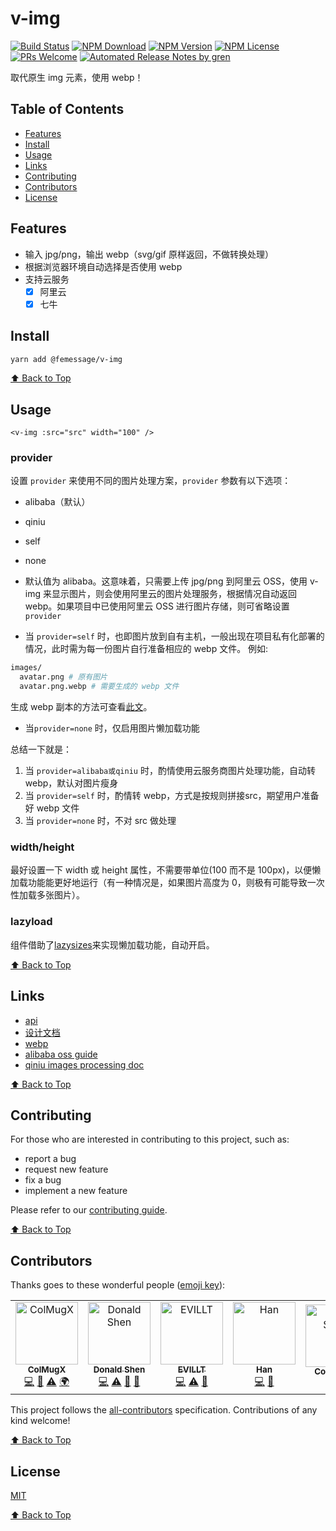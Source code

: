 # v-img

[![Build Status](https://badgen.net/travis/FEMessage/v-img/master)](https://travis-ci.com/FEMessage/v-img)
[![NPM Download](https://badgen.net/npm/dm/@femessage/v-img)](https://www.npmjs.com/package/@femessage/v-img)
[![NPM Version](https://badgen.net/npm/v/@femessage/v-img)](https://www.npmjs.com/package/@femessage/v-img)
[![NPM License](https://badgen.net/npm/license/@femessage/v-img)](https://github.com/FEMessage/v-img/blob/master/LICENSE)
[![PRs Welcome](https://img.shields.io/badge/PRs-welcome-brightgreen.svg)](https://github.com/FEMessage/v-img/pulls)
[![Automated Release Notes by gren](https://img.shields.io/badge/%F0%9F%A4%96-release%20notes-00B2EE.svg)](https://github-tools.github.io/github-release-notes/)

取代原生 img 元素，使用 webp！

## Table of Contents

- [Features](#features)
- [Install](#install)
- [Usage](#Usage)
- [Links](#links)
- [Contributing](#contributing)
- [Contributors](#contributors)
- [License](#license)

## Features

- 输入 jpg/png，输出 webp（svg/gif 原样返回，不做转换处理）
- 根据浏览器环境自动选择是否使用 webp
- 支持云服务
  - [x] 阿里云
  - [x] 七牛

## Install

```bash
yarn add @femessage/v-img
```

[⬆ Back to Top](#table-of-contents)

## Usage

```vue
<v-img :src="src" width="100" />
```

### provider

设置 `provider` 来使用不同的图片处理方案，`provider` 参数有以下选项：

- alibaba（默认）
- qiniu
- self
- none

- 默认值为 alibaba。这意味着，只需要上传 jpg/png 到阿里云 OSS，使用 v-img 来显示图片，则会使用阿里云的图片处理服务，根据情况自动返回 webp。如果项目中已使用阿里云 OSS 进行图片存储，则可省略设置`provider`

- 当 `provider=self` 时，也即图片放到自有主机，一般出现在项目私有化部署的情况，此时需为每一份图片自行准备相应的 webp 文件。 例如:

```sh
images/
  avatar.png # 原有图片
  avatar.png.webp # 需要生成的 webp 文件
```

生成 webp 副本的方法可查看[此文](https://www.yuque.com/docs/share/3eaa556c-0780-4018-8ac1-4e217fb0efdb)。

- 当`provider=none` 时，仅启用图片懒加载功能

总结一下就是：
1. 当 `provider=alibaba或qiniu` 时，酌情使用云服务商图片处理功能，自动转 webp，默认对图片瘦身
2. 当 `provider=self` 时，酌情转 webp，方式是按规则拼接src，期望用户准备好 webp 文件
3. 当 `provider=none` 时，不对 src 做处理

### width/height

最好设置一下 width 或 height 属性，不需要带单位(100 而不是 100px)，以便懒加载功能能更好地运行（有一种情况是，如果图片高度为 0，则极有可能导致一次性加载多张图片）。

### lazyload

组件借助了[lazysizes](https://github.com/aFarkas/lazysizes)来实现懒加载功能，自动开启。

[⬆ Back to Top](#table-of-contents)

## Links

- [api](https://FEMessage.github.io/v-img/)
- [设计文档](https://www.yuque.com/docs/share/6edaadbb-9260-4b49-90d7-0a8d8d03b1de)
- [webp](https://developers.google.com/speed/webp)
- [alibaba oss guide](https://www.alibabacloud.com/help/doc-detail/47505.html?spm=a2c5t.11065259.1996646101.searchclickresult.2c802d29Uot0hD)
- [qiniu images processing doc](https://developer.qiniu.com/dora/api/1270/the-advanced-treatment-of-images-imagemogr2)

[⬆ Back to Top](#table-of-contents)

## Contributing

For those who are interested in contributing to this project, such as:

- report a bug
- request new feature
- fix a bug
- implement a new feature

Please refer to our [contributing guide](https://github.com/FEMessage/.github/blob/master/CONTRIBUTING.md).

[⬆ Back to Top](#table-of-contents)

## Contributors

Thanks goes to these wonderful people ([emoji key](https://allcontributors.org/docs/en/emoji-key)):

<!-- ALL-CONTRIBUTORS-LIST:START - Do not remove or modify this section -->
<!-- prettier-ignore-start -->
<!-- markdownlint-disable -->
<table><tr><td align="center"><a href="https://colmugx.github.io"><img src="https://avatars1.githubusercontent.com/u/21327913?v=4" width="100px;" alt="ColMugX"/><br /><sub><b>ColMugX</b></sub></a><br /><a href="https://github.com/FEMessage/v-img/commits?author=colmugx" title="Code">💻</a> <a href="https://github.com/FEMessage/v-img/commits?author=colmugx" title="Documentation">📖</a> <a href="https://github.com/FEMessage/v-img/commits?author=colmugx" title="Tests">⚠️</a> <a href="#translation-colmugx" title="Translation">🌍</a></td><td align="center"><a href="https://donaldshen.github.io/portfolio"><img src="https://avatars3.githubusercontent.com/u/19591950?v=4" width="100px;" alt="Donald Shen"/><br /><sub><b>Donald Shen</b></sub></a><br /><a href="https://github.com/FEMessage/v-img/commits?author=donaldshen" title="Code">💻</a> <a href="https://github.com/FEMessage/v-img/commits?author=donaldshen" title="Tests">⚠️</a> <a href="https://github.com/FEMessage/v-img/commits?author=donaldshen" title="Documentation">📖</a> <a href="#review-donaldshen" title="Reviewed Pull Requests">👀</a></td><td align="center"><a href="https://evila.me"><img src="https://avatars3.githubusercontent.com/u/19513289?v=4" width="100px;" alt="EVILLT"/><br /><sub><b>EVILLT</b></sub></a><br /><a href="https://github.com/FEMessage/v-img/commits?author=evillt" title="Code">💻</a> <a href="https://github.com/FEMessage/v-img/commits?author=evillt" title="Tests">⚠️</a> <a href="https://github.com/FEMessage/v-img/commits?author=evillt" title="Documentation">📖</a></td><td align="center"><a href="https://github.com/lianghx-319"><img src="https://avatars2.githubusercontent.com/u/27187946?v=4" width="100px;" alt="Han"/><br /><sub><b>Han</b></sub></a><br /><a href="https://github.com/FEMessage/v-img/commits?author=lianghx-319" title="Code">💻</a> <a href="https://github.com/FEMessage/v-img/issues?q=author%3Alianghx-319" title="Bug reports">🐛</a></td><td align="center"><a href="https://coldstone.fun"><img src="https://avatars1.githubusercontent.com/u/18013127?v=4" width="100px;" alt="Cold Stone"/><br /><sub><b>Cold Stone</b></sub></a><br /><a href="https://github.com/FEMessage/v-img/commits?author=xrr2016" title="Documentation">📖</a></td><td align="center"><a href="https://github.com/levy9527/blog"><img src="https://avatars3.githubusercontent.com/u/9384365?v=4" width="100px;" alt="levy"/><br /><sub><b>levy</b></sub></a><br /><a href="#projectManagement-levy9527" title="Project Management">📆</a> <a href="#ideas-levy9527" title="Ideas, Planning, & Feedback">🤔</a></td></tr></table>
<!-- markdownlint-enable -->
<!-- prettier-ignore-end -->

<!-- ALL-CONTRIBUTORS-LIST:END -->

This project follows the [all-contributors](https://github.com/all-contributors/all-contributors) specification. Contributions of any kind welcome!

[⬆ Back to Top](#table-of-contents)

## License

[MIT](./LICENSE)

[⬆ Back to Top](#table-of-contents)
